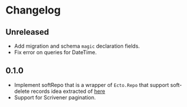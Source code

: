 # Changelog

## Unreleased

- Add migration and schema `magic` declaration fields.
- Fix error on queries for DateTime.

## 0.1.0

- Implement softRepo that is a wrapper of `Ecto.Repo` that support soft-delete records idea extracted of [here](https://gist.github.com/ahmadshah/83a695ac66d98a833d6d576815e6931d)
- Support for Scrivener pagination.
